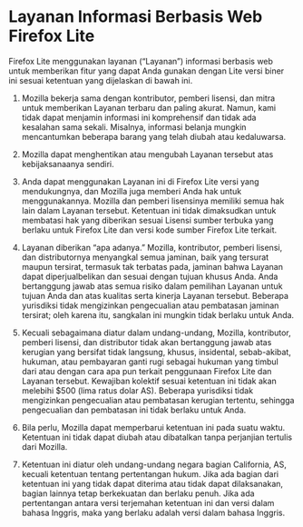 # Layanan Informasi Berbasis Web Firefox Lite

Firefox Lite menggunakan layanan (“Layanan”) informasi berbasis web untuk memberikan fitur yang dapat Anda gunakan dengan Lite versi biner ini sesuai ketentuan yang dijelaskan di bawah ini. 

1. Mozilla bekerja sama dengan kontributor, pemberi lisensi, dan mitra untuk memberikan Layanan terbaru dan paling akurat. Namun, kami tidak dapat menjamin informasi ini komprehensif dan tidak ada kesalahan sama sekali. Misalnya, informasi belanja mungkin mencantumkan beberapa barang yang telah diubah atau kedaluwarsa. 

2. Mozilla dapat menghentikan atau mengubah Layanan tersebut atas kebijaksanaanya sendiri.

3. Anda dapat menggunakan Layanan ini di Firefox Lite versi yang mendukungnya, dan Mozilla juga memberi Anda hak untuk menggunakannya. Mozilla dan pemberi lisensinya memiliki semua hak lain dalam Layanan tersebut. Ketentuan ini tidak dimaksudkan untuk membatasi hak yang diberikan sesuai Lisensi sumber terbuka yang berlaku untuk Firefox Lite dan versi kode sumber Firefox Lite terkait.

4. Layanan diberikan “apa adanya.” Mozilla, kontributor, pemberi lisensi, dan distributornya menyangkal semua jaminan, baik yang tersurat maupun tersirat, termasuk tak terbatas pada, jaminan bahwa Layanan dapat diperjualbelikan dan sesuai dengan tujuan khusus Anda. Anda bertanggung jawab atas semua risiko dalam pemilihan Layanan untuk tujuan Anda dan atas kualitas serta kinerja Layanan tersebut. Beberapa yurisdiksi tidak mengizinkan pengecualian atau pembatasan jaminan tersirat; oleh karena itu, sangkalan ini mungkin tidak berlaku untuk Anda.

5. Kecuali sebagaimana diatur dalam undang-undang, Mozilla, kontributor, pemberi lisensi, dan distributor tidak akan bertanggung jawab atas kerugian yang bersifat tidak langsung, khusus, insidental, sebab-akibat, hukuman, atau pembayaran ganti rugi sebagai hukuman yang timbul dari atau dengan cara apa pun terkait penggunaan Firefox Lite dan Layanan tersebut. Kewajiban kolektif sesuai ketentuan ini tidak akan melebihi $500 (lima ratus dolar AS). Beberapa yurisdiksi tidak mengizinkan pengecualian atau pembatasan kerugian tertentu, sehingga pengecualian dan pembatasan ini tidak berlaku untuk Anda.

6. Bila perlu, Mozilla dapat memperbarui ketentuan ini pada suatu waktu. Ketentuan ini tidak dapat diubah atau dibatalkan tanpa perjanjian tertulis dari Mozilla.

7. Ketentuan ini diatur oleh undang-undang negara bagian California, AS, kecuali ketentuan tentang pertentangan hukum. Jika ada bagian dari ketentuan ini yang tidak dapat diterima atau tidak dapat dilaksanakan, bagian lainnya tetap berkekuatan dan berlaku penuh. Jika ada pertentangan antara versi terjemahan ketentuan ini dan versi dalam bahasa Inggris, maka yang berlaku adalah versi dalam bahasa Inggris.

